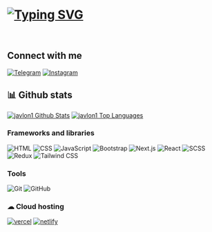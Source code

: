 # [![Typing SVG](https://readme-typing-svg.demolab.com?font=Fira+Code&pause=1000&width=435&lines=Mukhammadjonov+Javlon;I+am+Front-end+developer)](https://git.io/typing-svg)
</br>

## Connect with me

[![Telegram](https://img.shields.io/badge/Telegram-black)](https://t.me/Muhammadjonov_javlon)
[![Instagram](https://img.shields.io/badge/Instagram-black)](https://www.instagram.com/javlon1243/)


## 📊 Github stats

<p>
    <a align="center" href="https://github-readme-stats.vercel.app/api?username=javlon1&show_icons=true&count_private=true&theme=react&hide_border=true&bg_color=1F222E&title_color=F85D7F&icon_color=F8D866"><img alt="javlon1 Github Stats"
                    src="https://github-readme-stats.vercel.app/api?username=javlon1&show_icons=true&count_private=true&theme=react&hide_border=true&bg_color=1F222E&title_color=F85D7F&icon_color=F8D866" /></a>
  <a align="center" href="https://denvercoder1-github-readme-stats.vercel.app/api/top-langs/?username=javlon1&langs_count=8&layout=compact&theme=react&hide_border=true&bg_color=1F222E&title_color=F85D7F&icon_color=F8D866">
    <img alt="javlon1 Top Languages" src="https://denvercoder1-github-readme-stats.vercel.app/api/top-langs/?username=javlon1&langs_count=8&layout=compact&theme=react&hide_border=true&bg_color=1F222E&title_color=F85D7F&icon_color=F8D866" /></a>
</p>


### Frameworks and libraries
![HTML](https://img.shields.io/badge/HTML-5-informational)
![CSS](https://img.shields.io/badge/CSS-3-informational)
![JavaScript](https://img.shields.io/badge/-JavaScript-%23F7DF1C?style=flat-square&logo=javascript&logoColor=000000&labelColor=%23F7DF1C&color=%23FFCE5A)
![Bootstrap](https://img.shields.io/badge/Bootstrap-5-orange)
![Next.js](https://img.shields.io/badge/Next.js-12.0-green)
![React](https://img.shields.io/badge/React-16.0-blue)
![SCSS](https://img.shields.io/badge/SCSS-4.0-pink)
![Redux](https://img.shields.io/badge/Redux-7.0-purple)
![Tailwind CSS](https://img.shields.io/badge/Tailwind%20CSS-3.0-blueviolet)


### Tools
![Git](https://img.shields.io/badge/-Git-black?style=flat-square&logo=git)
![GitHub](https://img.shields.io/badge/-GitHub-181717?style=flat-square&logo=github)

### ☁ Cloud hosting
<p>
    <a href="#">
        <img alt="vercel"
             src="https://img.shields.io/badge/vercel-fff.svg?style=for-the-badge&logo=vercel&logoColor=000"/></a>
    <a href="#">
        <img alt="netlify"
             src="https://img.shields.io/badge/netlify-46a2eb.svg?style=for-the-badge&logo=netlify&logoColor=white"/></a>
</p>